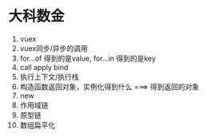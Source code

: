 # 大科数金

1. vuex
2. vuex同步/异步的调用
3. for...of 得到的是value, for...in 得到的是key
4. call apply bind
5. 执行上下文/执行栈
6. 构造函数返回对象，实例化得到什么 ===> 得到返回的对象
7. new
8. 作用域链
9. 原型链
10. 数组扁平化